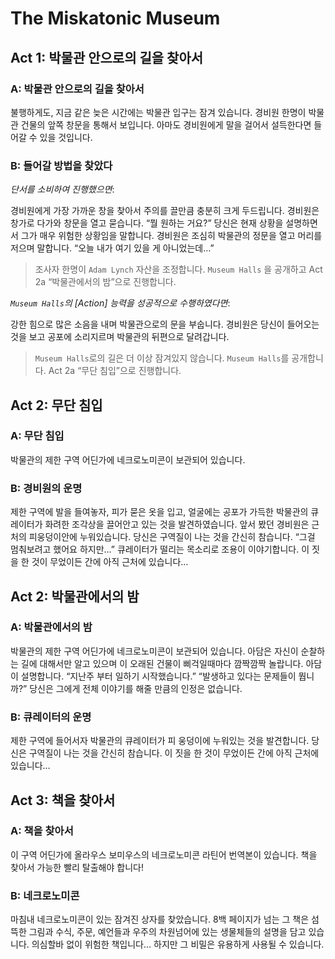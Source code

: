 # The Miskatonic Museum

## Act 1: 박물관 안으로의 길을 찾아서

### A: 박물관 안으로의 길을 찾아서
불행하게도, 지금 같은 늦은 시간에는 박물관 입구는 잠겨 있습니다. 경비원 한명이 박물관 건물의 앞쪽 창문을 통해서 보입니다.  아마도 경비원에게 말을 걸어서 설득한다면 들어갈 수 있을 것입니다.


### B: 들어갈 방법을 찾았다
*단서를 소비하여 진행했으면*:

경비원에게 가장 가까운 창을 찾아서 주의를 끌만큼 충분히 크게 두드립니다. 경비원은 창가로 다가와 창문을 열고 묻습니다. “뭘 원하는 거요?” 당신은 현재 상황을 설명하면서 그가 매우 위험한 상황임을 말합니다. 경비원은 조심히 박물관의 정문을 열고 머리를 저으며 말합니다. “오늘 내가 여기 있을 게 아니었는데…”

> 조사자 한명이 `Adam Lynch` 자산을 조정합니다. `Museum Halls` 을 공개하고 Act 2a “박물관에서의 밤”으로 진행합니다.

*`Museum Halls`의 [Action] 능력을 성공적으로 수행하였다면*:

강한 힘으로 많은 소음을 내며 박물관으로의 문을 부숩니다. 경비원은 당신이 들어오는 것을 보고 공포에 소리지르며 박물관의 뒤편으로 달려갑니다.

> `Museum Halls`로의 길은 더 이상 잠겨있지 않습니다. `Museum Halls`를 공개합니다. Act 2a “무단 침입”으로 진행합니다.


## Act 2: 무단 침입

### A: 무단 침입
박물관의 제한 구역 어딘가에 네크로노미콘이 보관되어 있습니다.

### B: 경비원의 운명
제한 구역에 발을 들여놓자, 피가 묻은 옷을 입고, 얼굴에는 공포가 가득한 박물관의 큐레이터가 화려한 조각상을 끌어안고 있는 것을 발견하였습니다. 앞서 봤던 경비원은 근처의 피웅덩이안에 누워있습니다. 당신은 구역질이 나는 것을 간신히 참습니다. “그걸 멈춰보려고 했어요 하지만…” 큐레이터가 떨리는 목소리로 조용이 이야기합니다. 이 짓을 한 것이 무었이든 간에 아직 근처에 있습니다…

## Act 2: 박물관에서의 밤

### A: 박물관에서의 밤
박물관의 제한 구역 어딘가에 네크로노미콘이 보관되어 있습니다. 아담은 자신이 순찰하는 길에 대해서만 알고 있으며 이 오래된 건물이 삐걱일때마다 깜짝깜짝 놀랍니다. 아담이 설명합니다. “지난주 부터 일하기 시작했습니다.” “발생하고 있다는 문제들이 뭡니까?” 당신은 그에게 전체 이야기를 해줄 만큼의 인정은 없습니다.

### B: 큐레이터의 운명
제한 구역에 들어서자 박물관의 큐레이터가 피 웅덩이에 누워있는 것을 발견합니다. 당신은 구역질이 나는 것을 간신히 참습니다. 이 짓을 한 것이 무었이든 간에 아직 근처에 있습니다…

## Act 3: 책을 찾아서

### A: 책을 찾아서
이 구역 어딘가에 올라우스 보미우스의 네크로노미콘 라틴어 번역본이 있습니다. 책을 찾아서 가능한 빨리 탈출해야 합니다!

### B: 네크로노미콘
마침내 네크로노미콘이 있는 잠겨진 상자를 찾았습니다. 8백 페이지가 넘는 그 책은 섬뜩한 그림과 수식, 주문, 예언들과 우주의 차원넘어에 있는 생물체들의 설명을 담고 있습니다. 의심할바 없이 위험한 책입니다… 하지만 그 비밀은 유용하게 사용될 수 있습니다.
